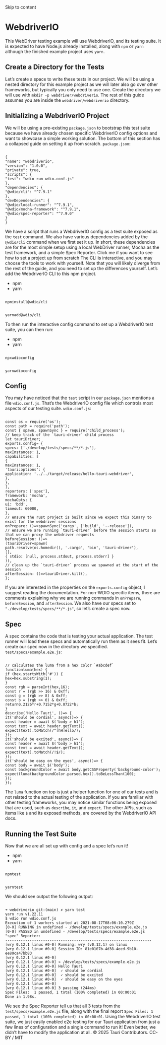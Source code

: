 Skip to content
# WebdriverIO
This WebDriver testing example will use WebdriverIO, and its testing suite. It is expected to have Node.js already installed, along with `npm` or `yarn` although the finished example project uses `yarn`.
## Create a Directory for the Tests
Let’s create a space to write these tests in our project. We will be using a nested directory for this example project as we will later also go over other frameworks, but typically you only need to use one. Create the directory we will use with `mkdir -p webdriver/webdriverio`. The rest of this guide assumes you are inside the `webdriver/webdriverio` directory.
## Initializing a WebdriverIO Project
We will be using a pre-existing `package.json` to bootstrap this test suite because we have already chosen specific WebdriverIO config options and want to showcase a simple working solution. The bottom of this section has a collapsed guide on setting it up from scratch.
`package.json`:
```

{
"name": "webdriverio",
"version": "1.0.0",
"private": true,
"scripts": {
"test": "wdio run wdio.conf.js"
},
"dependencies": {
"@wdio/cli": "^7.9.1"
},
"devDependencies": {
"@wdio/local-runner": "^7.9.1",
"@wdio/mocha-framework": "^7.9.1",
"@wdio/spec-reporter": "^7.9.0"
}
}

```

We have a script that runs a WebdriverIO config as a test suite exposed as the `test` command. We also have various dependencies added by the `@wdio/cli` command when we first set it up. In short, these dependencies are for the most simple setup using a local WebDriver runner, Mocha as the test framework, and a simple Spec Reporter.
Click me if you want to see how to set a project up from scratch
The CLI is interactive, and you may choose the tools to work with yourself. Note that you will likely diverge from the rest of the guide, and you need to set up the differences yourself.
Let’s add the WebdriverIO CLI to this npm project.
  * npm 
  * yarn 


```

npminstall@wdio/cli

```

```

yarnadd@wdio/cli

```

To then run the interactive config command to set up a WebdriverIO test suite, you can then run:
  * npm 
  * yarn 


```

npxwdioconfig

```

```

yarnwdioconfig

```

## Config
You may have noticed that the `test` script in our `package.json` mentions a file `wdio.conf.js`. That’s the WebdriverIO config file which controls most aspects of our testing suite.
`wdio.conf.js`:
```

const os = require('os');
const path = require('path');
const { spawn, spawnSync } = require('child_process');
// keep track of the `tauri-driver` child process
let tauriDriver;
exports.config= {
specs: ['./develop/tests/specs/**/*.js'],
maxInstances: 1,
capabilities: [
{
maxInstances: 1,
'tauri:options': {
application: '../../target/release/hello-tauri-webdriver',
},
},
],
reporters: ['spec'],
framework: 'mocha',
mochaOpts: {
ui: 'bdd',
timeout: 60000,
},
// ensure the rust project is built since we expect this binary to exist for the webdriver sessions
onPrepare: ()=>spawnSync('cargo', ['build', '--release']),
// ensure we are running `tauri-driver` before the session starts so that we can proxy the webdriver requests
beforeSession: ()=>
(tauriDriver=spawn(
path.resolve(os.homedir(), '.cargo', 'bin', 'tauri-driver'),
[],
{ stdio: [null, process.stdout, process.stderr] }
)),
// clean up the `tauri-driver` process we spawned at the start of the session
afterSession: ()=>tauriDriver.kill(),
};

```

If you are interested in the properties on the `exports.config` object, I suggest reading the documentation. For non-WDIO specific items, there are comments explaining why we are running commands in `onPrepare`, `beforeSession`, and `afterSession`. We also have our specs set to `"./develop/tests/specs/**/*.js"`, so let’s create a spec now.
## Spec
A spec contains the code that is testing your actual application. The test runner will load these specs and automatically run them as it sees fit. Let’s create our spec now in the directory we specified.
`test/specs/example.e2e.js`:
```

// calculates the luma from a hex color `#abcdef`
functionluma(hex) {
if (hex.startsWith('#')) {
hex=hex.substring(1);
}
const rgb = parseInt(hex,16);
const r = (rgb >> 16) & 0xff;
const g = (rgb >> 8) & 0xff;
const b = (rgb >> 0) & 0xff;
return0.2126*r+0.7152*g+0.0722*b;
}
describe('Hello Tauri', ()=> {
it('should be cordial', async()=> {
const header = await $('body > h1');
const text = await header.getText();
expect(text).toMatch(/^[hH]ello/);
});
it('should be excited', async()=> {
const header = await $('body > h1');
const text = await header.getText();
expect(text).toMatch(/!$/);
});
it('should be easy on the eyes', async()=> {
const body = await $('body');
const backgroundColor = await body.getCSSProperty('background-color');
expect(luma(backgroundColor.parsed.hex)).toBeLessThan(100);
});
});

```

The `luma` function on top is just a helper function for one of our tests and is not related to the actual testing of the application. If you are familiar with other testing frameworks, you may notice similar functions being exposed that are used, such as `describe`, `it`, and `expect`. The other APIs, such as items like `$` and its exposed methods, are covered by the WebdriverIO API docs.
## Running the Test Suite
Now that we are all set up with config and a spec let’s run it!
  * npm 
  * yarn 


```

npmtest

```

```

yarntest

```

We should see output the following output:
```

➜ webdriverio git:(main) ✗ yarn test
yarn run v1.22.11
$ wdio run wdio.conf.js
Execution of 1 workers started at 2021-08-17T08:06:10.279Z
[0-0] RUNNING in undefined - /develop/tests/specs/example.e2e.js
[0-0] PASSED in undefined - /develop/tests/specs/example.e2e.js
"spec" Reporter:
------------------------------------------------------------------
[wry 0.12.1 linux #0-0] Running: wry (v0.12.1) on linux
[wry 0.12.1 linux #0-0] Session ID: 81e0107b-4d38-4eed-9b10-ee80ca47bb83
[wry 0.12.1 linux #0-0]
[wry 0.12.1 linux #0-0] » /develop/tests/specs/example.e2e.js
[wry 0.12.1 linux #0-0] Hello Tauri
[wry 0.12.1 linux #0-0]  ✓ should be cordial
[wry 0.12.1 linux #0-0]  ✓ should be excited
[wry 0.12.1 linux #0-0]  ✓ should be easy on the eyes
[wry 0.12.1 linux #0-0]
[wry 0.12.1 linux #0-0] 3 passing (244ms)
Spec Files:  1 passed, 1 total (100% completed) in 00:00:01
Done in 1.98s.

```

We see the Spec Reporter tell us that all 3 tests from the `test/specs/example.e2e.js` file, along with the final report `Spec Files: 1 passed, 1 total (100% completed) in 00:00:01`.
Using the WebdriverIO test suite, we just easily enabled e2e testing for our Tauri application from just a few lines of configuration and a single command to run it! Even better, we didn’t have to modify the application at all.
© 2025 Tauri Contributors. CC-BY / MIT

